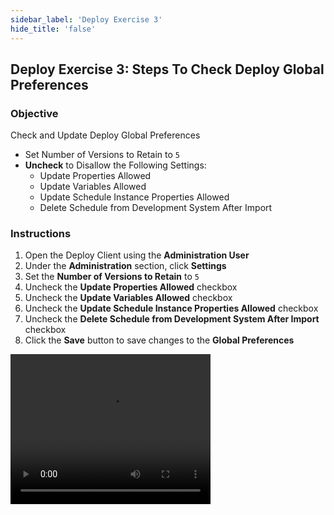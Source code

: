 ```yaml
---
sidebar_label: 'Deploy Exercise 3'
hide_title: 'false'
---
```


## Deploy Exercise 3: Steps To Check Deploy Global Preferences

### Objective

Check and Update Deploy Global Preferences

- Set Number of Versions to Retain to ```5```
- **Uncheck** to Disallow the Following Settings:
  - Update Properties Allowed
  - Update Variables Allowed
  - Update Schedule Instance Properties Allowed
  - Delete Schedule from Development System After Import

### Instructions

1.	Open the Deploy Client using the **Administration User**
2.	Under the **Administration** section, click **Settings**
3.	Set the **Number of Versions to Retain** to ```5```
4.	Uncheck the **Update Properties Allowed** checkbox
5.	Uncheck the **Update Variables Allowed** checkbox
6.  Uncheck the **Update Schedule Instance Properties Allowed** checkbox
7.  Uncheck the **Delete Schedule from Development System After Import** checkbox
7.	Click the **Save** button to save changes to the **Global Preferences**

<video width="320" height="240" controls>
  <source src="imgdeploy/Deploy_GlobalPreferences.mp4" type="video/mp4"></source>
Your browser does not support the video tag.
</video>